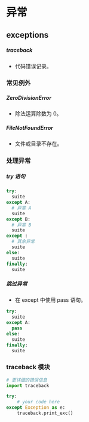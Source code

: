 # 异常

## exceptions

##### traceback

- 代码错误记录。

### 常见例外

##### ZeroDivisionError

- 除法运算除数为 0。

##### FileNotFoundError

- 文件或目录不存在。

### 处理异常

##### try 语句

```python
try:
  suite
except A:
  # 异常 A
  suite
except B:
  # 异常 B
  suite
except :
  # 其余异常
  suite
else:
  suite
finally:
  suite
```

##### 跳过异常

- 在 except 中使用 pass 语句。

```python
try:
  suite
except A:
  pass
else:
  suite
finally:
  suite
```

### traceback 模块

```python
# 更详细的错误信息
import traceback

try:
    # your code here
except Exception as e:
    traceback.print_exc()
```
